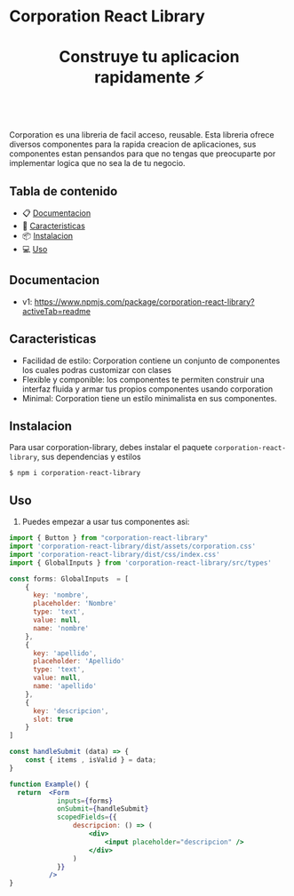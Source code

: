 # Corporation React Library

<h1 align="center">Construye tu aplicacion rapidamente ⚡️</h1>
<br />

<br />

Corporation es una libreria de facil acceso, reusable. Esta libreria ofrece
diversos componentes para la rapida creacion de aplicaciones, sus componentes
estan pensandos para que no tengas que preocuparte por implementar logica que 
no sea la de tu negocio.

## Tabla de contenido

- 📋 [Documentacion](#documentacion)
- 🚀 [Caracteristicas](#caracteristicas)
- 📦 [Instalacion](#instalacion)
- 💻 [Uso](#uso)

## Documentacion

- v1: https://www.npmjs.com/package/corporation-react-library?activeTab=readme

## Caracteristicas

- Facilidad de estilo: Corporation contiene un conjunto de componentes los cuales
podras customizar con clases
- Flexible y componible: los componentes te permiten construir una interfaz fluida
y armar tus propios componentes usando corporation
- Minimal: Corporation tiene un estilo minimalista en sus componentes.

## Instalacion

Para usar corporation-library, debes instalar el paquete
`corporation-react-library`, sus dependencias y estilos

```
$ npm i corporation-react-library

```

## Uso

1. Puedes empezar a usar tus componentes asi:

```jsx
import { Button } from "corporation-react-library"
import 'corporation-react-library/dist/assets/corporation.css'
import 'corporation-react-library/dist/css/index.css'
import { GlobalInputs } from 'corporation-react-library/src/types'

const forms: GlobalInputs  = [
    {
      key: 'nombre',
      placeholder: 'Nombre'
      type: 'text',
      value: null,
      name: 'nombre'
    },
    {
      key: 'apellido',
      placeholder: 'Apellido'
      type: 'text',
      value: null,
      name: 'apellido'
    },
    {
      key: 'descripcion',
      slot: true
    }
]

const handleSubmit (data) => {
    const { items , isValid } = data;
}

function Example() {
  return  <Form
            inputs={forms}
            onSubmit={handleSubmit}
            scopedFields={{
                descripcion: () => (
                    <div>
                        <input placeholder="descripcion" />
                    </div>
                )
            }}
          />
}
```
